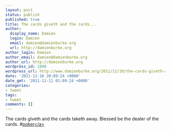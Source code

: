 ```yaml
---
layout: post
status: publish
published: true
title: The cards giveth and the cards...
author:
  display_name: Damien
  login: Damien
  email: damien@damienburke.org
  url: http://damienburke.org
author_login: Damien
author_email: damien@damienburke.org
author_url: http://damienburke.org
wordpress_id: 1840
wordpress_url: http://www.damienburke.org/2011/11/10/the-cards-giveth-and-the-cards/
date: '2011-11-10 20:09:24 +0000'
date_gmt: '2011-11-11 01:09:24 +0000'
categories:
- tweet
tags:
- tweet
comments: []
---
```

<p>The cards giveth and the cards taketh away. Blessed be the dealer of the cards. #<a href="http:&#47;&#47;search.twitter.com&#47;search?q=%23poker" class="aktt_hashtag">poker<&#47;a></p>
